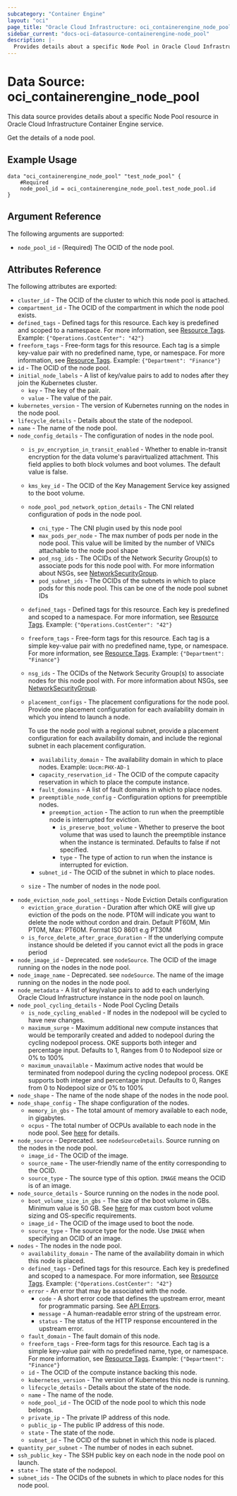 ```yaml
---
subcategory: "Container Engine"
layout: "oci"
page_title: "Oracle Cloud Infrastructure: oci_containerengine_node_pool"
sidebar_current: "docs-oci-datasource-containerengine-node_pool"
description: |-
  Provides details about a specific Node Pool in Oracle Cloud Infrastructure Container Engine service
---
```


# Data Source: oci_containerengine_node_pool
This data source provides details about a specific Node Pool resource in Oracle Cloud Infrastructure Container Engine service.

Get the details of a node pool.

## Example Usage

```hcl
data "oci_containerengine_node_pool" "test_node_pool" {
	#Required
	node_pool_id = oci_containerengine_node_pool.test_node_pool.id
}
```

## Argument Reference

The following arguments are supported:

* `node_pool_id` - (Required) The OCID of the node pool.


## Attributes Reference

The following attributes are exported:

* `cluster_id` - The OCID of the cluster to which this node pool is attached.
* `compartment_id` - The OCID of the compartment in which the node pool exists.
* `defined_tags` - Defined tags for this resource. Each key is predefined and scoped to a namespace. For more information, see [Resource Tags](https://docs.cloud.oracle.com/iaas/Content/General/Concepts/resourcetags.htm). Example: `{"Operations.CostCenter": "42"}` 
* `freeform_tags` - Free-form tags for this resource. Each tag is a simple key-value pair with no predefined name, type, or namespace. For more information, see [Resource Tags](https://docs.cloud.oracle.com/iaas/Content/General/Concepts/resourcetags.htm). Example: `{"Department": "Finance"}` 
* `id` - The OCID of the node pool.
* `initial_node_labels` - A list of key/value pairs to add to nodes after they join the Kubernetes cluster.
	* `key` - The key of the pair.
	* `value` - The value of the pair.
* `kubernetes_version` - The version of Kubernetes running on the nodes in the node pool.
* `lifecycle_details` - Details about the state of the nodepool.
* `name` - The name of the node pool.
* `node_config_details` - The configuration of nodes in the node pool.
	* `is_pv_encryption_in_transit_enabled` - Whether to enable in-transit encryption for the data volume's paravirtualized attachment. This field applies to both block volumes and boot volumes. The default value is false.
	* `kms_key_id` - The OCID of the Key Management Service key assigned to the boot volume.
	* `node_pool_pod_network_option_details` - The CNI related configuration of pods in the node pool. 
		* `cni_type` - The CNI plugin used by this node pool
		* `max_pods_per_node` - The max number of pods per node in the node pool. This value will be limited by the number of VNICs attachable to the node pool shape 
		* `pod_nsg_ids` - The OCIDs of the Network Security Group(s) to associate pods for this node pool with. For more information about NSGs, see [NetworkSecurityGroup](https://docs.cloud.oracle.com/iaas/api/#/en/iaas/20160918/NetworkSecurityGroup/). 
		* `pod_subnet_ids` - The OCIDs of the subnets in which to place pods for this node pool. This can be one of the node pool subnet IDs 
	* `defined_tags` - Defined tags for this resource. Each key is predefined and scoped to a namespace. For more information, see [Resource Tags](https://docs.cloud.oracle.com/iaas/Content/General/Concepts/resourcetags.htm). Example: `{"Operations.CostCenter": "42"}` 
	* `freeform_tags` - Free-form tags for this resource. Each tag is a simple key-value pair with no predefined name, type, or namespace. For more information, see [Resource Tags](https://docs.cloud.oracle.com/iaas/Content/General/Concepts/resourcetags.htm). Example: `{"Department": "Finance"}` 
	* `nsg_ids` - The OCIDs of the Network Security Group(s) to associate nodes for this node pool with. For more information about NSGs, see [NetworkSecurityGroup](https://docs.cloud.oracle.com/iaas/api/#/en/iaas/20160918/NetworkSecurityGroup/). 
	* `placement_configs` - The placement configurations for the node pool. Provide one placement configuration for each availability domain in which you intend to launch a node.

		To use the node pool with a regional subnet, provide a placement configuration for each availability domain, and include the regional subnet in each placement configuration. 
		* `availability_domain` - The availability domain in which to place nodes. Example: `Uocm:PHX-AD-1` 
		* `capacity_reservation_id` - The OCID of the compute capacity reservation in which to place the compute instance.
		* `fault_domains` - A list of fault domains in which to place nodes. 
		* `preemptible_node_config` - Configuration options for preemptible nodes.
			* `preemption_action` - The action to run when the preemptible node is interrupted for eviction.
				* `is_preserve_boot_volume` - Whether to preserve the boot volume that was used to launch the preemptible instance when the instance is terminated. Defaults to false if not specified. 
				* `type` - The type of action to run when the instance is interrupted for eviction.
		* `subnet_id` - The OCID of the subnet in which to place nodes.
	* `size` - The number of nodes in the node pool. 
* `node_eviction_node_pool_settings` - Node Eviction Details configuration
	* `eviction_grace_duration` - Duration after which OKE will give up eviction of the pods on the node. PT0M will indicate you want to delete the node without cordon and drain. Default PT60M, Min PT0M, Max: PT60M. Format ISO 8601 e.g PT30M 
	* `is_force_delete_after_grace_duration` - If the underlying compute instance should be deleted if you cannot evict all the pods in grace period
* `node_image_id` - Deprecated. see `nodeSource`. The OCID of the image running on the nodes in the node pool. 
* `node_image_name` - Deprecated. see `nodeSource`. The name of the image running on the nodes in the node pool. 
* `node_metadata` - A list of key/value pairs to add to each underlying Oracle Cloud Infrastructure instance in the node pool on launch.
* `node_pool_cycling_details` - Node Pool Cycling Details
	* `is_node_cycling_enabled` - If nodes in the nodepool will be cycled to have new changes.
	* `maximum_surge` - Maximum additional new compute instances that would be temporarily created and added to nodepool during the cycling nodepool process. OKE supports both integer and percentage input. Defaults to 1, Ranges from 0 to Nodepool size or 0% to 100% 
	* `maximum_unavailable` - Maximum active nodes that would be terminated from nodepool during the cycling nodepool process. OKE supports both integer and percentage input. Defaults to 0, Ranges from 0 to Nodepool size or 0% to 100% 
* `node_shape` - The name of the node shape of the nodes in the node pool.
* `node_shape_config` - The shape configuration of the nodes.
	* `memory_in_gbs` - The total amount of memory available to each node, in gigabytes. 
	* `ocpus` - The total number of OCPUs available to each node in the node pool. See [here](https://docs.cloud.oracle.com/en-us/iaas/api/#/en/iaas/20160918/Shape/) for details. 
* `node_source` - Deprecated. see `nodeSourceDetails`. Source running on the nodes in the node pool.
	* `image_id` - The OCID of the image.
	* `source_name` - The user-friendly name of the entity corresponding to the OCID. 
	* `source_type` - The source type of this option. `IMAGE` means the OCID is of an image. 
* `node_source_details` - Source running on the nodes in the node pool.
	* `boot_volume_size_in_gbs` - The size of the boot volume in GBs. Minimum value is 50 GB. See [here](https://docs.cloud.oracle.com/en-us/iaas/Content/Block/Concepts/bootvolumes.htm) for max custom boot volume sizing and OS-specific requirements.
	* `image_id` - The OCID of the image used to boot the node.
	* `source_type` - The source type for the node. Use `IMAGE` when specifying an OCID of an image. 
* `nodes` - The nodes in the node pool.
	* `availability_domain` - The name of the availability domain in which this node is placed.
	* `defined_tags` - Defined tags for this resource. Each key is predefined and scoped to a namespace. For more information, see [Resource Tags](https://docs.cloud.oracle.com/iaas/Content/General/Concepts/resourcetags.htm). Example: `{"Operations.CostCenter": "42"}` 
	* `error` - An error that may be associated with the node.
		* `code` - A short error code that defines the upstream error, meant for programmatic parsing. See [API Errors](https://docs.cloud.oracle.com/iaas/Content/API/References/apierrors.htm).
		* `message` - A human-readable error string of the upstream error.
		* `status` - The status of the HTTP response encountered in the upstream error.
	* `fault_domain` - The fault domain of this node.
	* `freeform_tags` - Free-form tags for this resource. Each tag is a simple key-value pair with no predefined name, type, or namespace. For more information, see [Resource Tags](https://docs.cloud.oracle.com/iaas/Content/General/Concepts/resourcetags.htm). Example: `{"Department": "Finance"}` 
	* `id` - The OCID of the compute instance backing this node.
	* `kubernetes_version` - The version of Kubernetes this node is running.
	* `lifecycle_details` - Details about the state of the node.
	* `name` - The name of the node.
	* `node_pool_id` - The OCID of the node pool to which this node belongs.
	* `private_ip` - The private IP address of this node.
	* `public_ip` - The public IP address of this node.
	* `state` - The state of the node.
	* `subnet_id` - The OCID of the subnet in which this node is placed.
* `quantity_per_subnet` - The number of nodes in each subnet.
* `ssh_public_key` - The SSH public key on each node in the node pool on launch.
* `state` - The state of the nodepool.
* `subnet_ids` - The OCIDs of the subnets in which to place nodes for this node pool.


